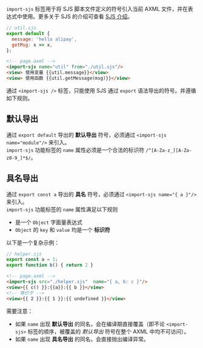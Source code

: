 `import-sjs` 标签用于将 SJS 脚本文件定义的符号引入当前 AXML 文件，并在表达式中使用。更多关于 SJS 的介绍可查看 [SJS 介绍](https://opendocs.alipay.com/mini/framework/sjs)。
```javascript
// util.sjs
export default {
  message: 'hello alipay',
  getMsg: x => x,
};
```
```html
<!-- page.axml -->
<import-sjs name="util" from="./util.sjs"/>
<view> 使用变量 {{util.message}}</view>
<view> 使用函数 {{util.getMessage(msg)}}</view>
```

通过 `<import-sjs />` 标签，只能使用 SJS 通过 `export` 语法导出的符号。并遵循如下规则。
## 默认导出
通过 `export default` 导出的 **默认导出** 符号，必须通过 `<import-sjs name="module"/>` 来引入。<br />`import-sjs` 功能标签的 `name` 属性必须是一个合法的标识符 `/^[A-Za-z_][A-Za-z0-9_]*$/`。


## 具名导出
通过 `export const a` 导出的 **具名** 符号，必须通过 `<import-sjs name="{ a }"/>` 来引入。<br />`import-sjs` 功能标签的 `name` 属性满足以下规则

- 是一个 `Object` 字面量表达式
- `Object` 的 `key` 和 `value` 均是一个 **标识符**

以下是一个复杂示例：
```javascript
// helper.sjs
export const a = 1;
export function b() { return 2 }
```
```html
<!-- page.axml -->
<import-sjs src="./helper.sjs"  name="{ a, b: c }"/>
<view>{{ c() }}:{{a}}:{{ b }}</view>
<!-- 等价于 -->
<view>{{ 2 }}:{{ 1 }}:{{ undefined }}</view>
```

需要注意：

- 如果 `name` 出现 **默认导出** 的同名，会在编译期直接覆盖（即不论 `<import-sjs>` 标签的顺序，被覆盖的 _默认导出_ 符号在整个 AXML 中均不可访问）。
- 如果 `name` 出现 **具名导出** 的同名，会直接抛出编译异常。
